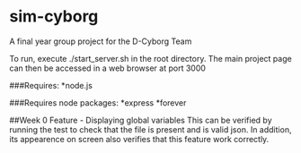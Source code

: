 sim-cyborg
==========

A final year group project for the D-Cyborg Team

To run, execute ./start_server.sh in the root directory. The main project page can then be accessed in a web browser at port 3000

###Requires:
*node.js

###Requires node packages:
*express
*forever


##Week 0
Feature - Displaying global variables
This can be verified by running the test to check that the file is present and is valid json. In addition, its appearence on screen also verifies that this feature work correctly.
